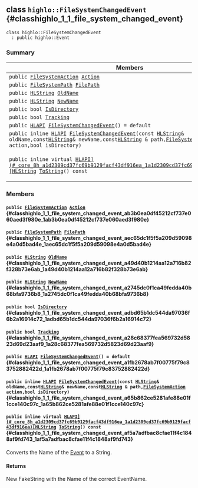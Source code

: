 ## class `highlo::FileSystemChangedEvent` {#classhighlo_1_1_file_system_changed_event}

```
class highlo::FileSystemChangedEvent
  : public highlo::Event
```

### Summary

 Members                        | Descriptions                                
--------------------------------|---------------------------------------------
`public `[`FileSystemAction`](docs-api/api-highlo.md#namespacehighlo_aba1a2ba28fa7ecc59f1f736e4794641b_1aba1a2ba28fa7ecc59f1f736e4794641b)` `[`Action`](#classhighlo_1_1_file_system_changed_event_ab3b0ea0df45212cf737e060aed3f980e_1ab3b0ea0df45212cf737e060aed3f980e) | 
`public `[`FileSystemPath`](docs-api/api-highlo--FileSystemPath.md#classhighlo_1_1_file_system_path)` `[`FilePath`](#classhighlo_1_1_file_system_changed_event_aec65dc1f5f5a209d59098e4a0d5bad4e_1aec65dc1f5f5a209d59098e4a0d5bad4e) | 
`public `[`HLString`](docs-api/api-highlo.md#namespacehighlo_aae9b5b2474b992680f5555779f4bd538_1aae9b5b2474b992680f5555779f4bd538)` `[`OldName`](#classhighlo_1_1_file_system_changed_event_a49d40b1214aa12a716b82f328b73e6ab_1a49d40b1214aa12a716b82f328b73e6ab) | 
`public `[`HLString`](docs-api/api-highlo.md#namespacehighlo_aae9b5b2474b992680f5555779f4bd538_1aae9b5b2474b992680f5555779f4bd538)` `[`NewName`](#classhighlo_1_1_file_system_changed_event_a2745dc0f1ca49fedda40b68bfa9736b8_1a2745dc0f1ca49fedda40b68bfa9736b8) | 
`public bool `[`IsDirectory`](#classhighlo_1_1_file_system_changed_event_adbd65b1dc544da97036f6b2a16914c72_1adbd65b1dc544da97036f6b2a16914c72) | 
`public bool `[`Tracking`](#classhighlo_1_1_file_system_changed_event_a28c68377fea569732d5823d69d23aaf9_1a28c68377fea569732d5823d69d23aaf9) | 
`public `[`HLAPI`](#_core_8h_a1d2309cd37fc69b9129facf43df916ea_1a1d2309cd37fc69b9129facf43df916ea)` `[`FileSystemChangedEvent`](#classhighlo_1_1_file_system_changed_event_a1fb2678ab7f00775f79c83752882422d_1a1fb2678ab7f00775f79c83752882422d)`() = default` | 
`public inline `[`HLAPI`](#_core_8h_a1d2309cd37fc69b9129facf43df916ea_1a1d2309cd37fc69b9129facf43df916ea)` `[`FileSystemChangedEvent`](#classhighlo_1_1_file_system_changed_event_a65b862ce5281afe88e01f1cce140c97c_1a65b862ce5281afe88e01f1cce140c97c)`(const `[`HLString`](docs-api/api-highlo.md#namespacehighlo_aae9b5b2474b992680f5555779f4bd538_1aae9b5b2474b992680f5555779f4bd538)` & oldName,const `[`HLString`](docs-api/api-highlo.md#namespacehighlo_aae9b5b2474b992680f5555779f4bd538_1aae9b5b2474b992680f5555779f4bd538)` & newName,const `[`HLString`](docs-api/api-highlo.md#namespacehighlo_aae9b5b2474b992680f5555779f4bd538_1aae9b5b2474b992680f5555779f4bd538)` & path,`[`FileSystemAction`](docs-api/api-highlo.md#namespacehighlo_aba1a2ba28fa7ecc59f1f736e4794641b_1aba1a2ba28fa7ecc59f1f736e4794641b)` action,bool isDirectory)` | 
`public inline virtual `[`HLAPI](#_core_8h_a1d2309cd37fc69b9129facf43df916ea_1a1d2309cd37fc69b9129facf43df916ea)[HLString`](docs-api/api-highlo.md#namespacehighlo_aae9b5b2474b992680f5555779f4bd538_1aae9b5b2474b992680f5555779f4bd538)` `[`ToString`](#classhighlo_1_1_file_system_changed_event_af5a7adfbac8cfae11f4c1848af9fd743_1af5a7adfbac8cfae11f4c1848af9fd743)`() const` | Converts the Name of the [Event](docs-api/api-highlo--Event.md#classhighlo_1_1_event) to a String.

### Members

#### `public `[`FileSystemAction`](docs-api/api-highlo.md#namespacehighlo_aba1a2ba28fa7ecc59f1f736e4794641b_1aba1a2ba28fa7ecc59f1f736e4794641b)` `[`Action`](#classhighlo_1_1_file_system_changed_event_ab3b0ea0df45212cf737e060aed3f980e_1ab3b0ea0df45212cf737e060aed3f980e) {#classhighlo_1_1_file_system_changed_event_ab3b0ea0df45212cf737e060aed3f980e_1ab3b0ea0df45212cf737e060aed3f980e}

#### `public `[`FileSystemPath`](docs-api/api-highlo--FileSystemPath.md#classhighlo_1_1_file_system_path)` `[`FilePath`](#classhighlo_1_1_file_system_changed_event_aec65dc1f5f5a209d59098e4a0d5bad4e_1aec65dc1f5f5a209d59098e4a0d5bad4e) {#classhighlo_1_1_file_system_changed_event_aec65dc1f5f5a209d59098e4a0d5bad4e_1aec65dc1f5f5a209d59098e4a0d5bad4e}

#### `public `[`HLString`](docs-api/api-highlo.md#namespacehighlo_aae9b5b2474b992680f5555779f4bd538_1aae9b5b2474b992680f5555779f4bd538)` `[`OldName`](#classhighlo_1_1_file_system_changed_event_a49d40b1214aa12a716b82f328b73e6ab_1a49d40b1214aa12a716b82f328b73e6ab) {#classhighlo_1_1_file_system_changed_event_a49d40b1214aa12a716b82f328b73e6ab_1a49d40b1214aa12a716b82f328b73e6ab}

#### `public `[`HLString`](docs-api/api-highlo.md#namespacehighlo_aae9b5b2474b992680f5555779f4bd538_1aae9b5b2474b992680f5555779f4bd538)` `[`NewName`](#classhighlo_1_1_file_system_changed_event_a2745dc0f1ca49fedda40b68bfa9736b8_1a2745dc0f1ca49fedda40b68bfa9736b8) {#classhighlo_1_1_file_system_changed_event_a2745dc0f1ca49fedda40b68bfa9736b8_1a2745dc0f1ca49fedda40b68bfa9736b8}

#### `public bool `[`IsDirectory`](#classhighlo_1_1_file_system_changed_event_adbd65b1dc544da97036f6b2a16914c72_1adbd65b1dc544da97036f6b2a16914c72) {#classhighlo_1_1_file_system_changed_event_adbd65b1dc544da97036f6b2a16914c72_1adbd65b1dc544da97036f6b2a16914c72}

#### `public bool `[`Tracking`](#classhighlo_1_1_file_system_changed_event_a28c68377fea569732d5823d69d23aaf9_1a28c68377fea569732d5823d69d23aaf9) {#classhighlo_1_1_file_system_changed_event_a28c68377fea569732d5823d69d23aaf9_1a28c68377fea569732d5823d69d23aaf9}

#### `public `[`HLAPI`](#_core_8h_a1d2309cd37fc69b9129facf43df916ea_1a1d2309cd37fc69b9129facf43df916ea)` `[`FileSystemChangedEvent`](#classhighlo_1_1_file_system_changed_event_a1fb2678ab7f00775f79c83752882422d_1a1fb2678ab7f00775f79c83752882422d)`() = default` {#classhighlo_1_1_file_system_changed_event_a1fb2678ab7f00775f79c83752882422d_1a1fb2678ab7f00775f79c83752882422d}

#### `public inline `[`HLAPI`](#_core_8h_a1d2309cd37fc69b9129facf43df916ea_1a1d2309cd37fc69b9129facf43df916ea)` `[`FileSystemChangedEvent`](#classhighlo_1_1_file_system_changed_event_a65b862ce5281afe88e01f1cce140c97c_1a65b862ce5281afe88e01f1cce140c97c)`(const `[`HLString`](docs-api/api-highlo.md#namespacehighlo_aae9b5b2474b992680f5555779f4bd538_1aae9b5b2474b992680f5555779f4bd538)` & oldName,const `[`HLString`](docs-api/api-highlo.md#namespacehighlo_aae9b5b2474b992680f5555779f4bd538_1aae9b5b2474b992680f5555779f4bd538)` & newName,const `[`HLString`](docs-api/api-highlo.md#namespacehighlo_aae9b5b2474b992680f5555779f4bd538_1aae9b5b2474b992680f5555779f4bd538)` & path,`[`FileSystemAction`](docs-api/api-highlo.md#namespacehighlo_aba1a2ba28fa7ecc59f1f736e4794641b_1aba1a2ba28fa7ecc59f1f736e4794641b)` action,bool isDirectory)` {#classhighlo_1_1_file_system_changed_event_a65b862ce5281afe88e01f1cce140c97c_1a65b862ce5281afe88e01f1cce140c97c}

#### `public inline virtual `[`HLAPI](#_core_8h_a1d2309cd37fc69b9129facf43df916ea_1a1d2309cd37fc69b9129facf43df916ea)[HLString`](docs-api/api-highlo.md#namespacehighlo_aae9b5b2474b992680f5555779f4bd538_1aae9b5b2474b992680f5555779f4bd538)` `[`ToString`](#classhighlo_1_1_file_system_changed_event_af5a7adfbac8cfae11f4c1848af9fd743_1af5a7adfbac8cfae11f4c1848af9fd743)`() const` {#classhighlo_1_1_file_system_changed_event_af5a7adfbac8cfae11f4c1848af9fd743_1af5a7adfbac8cfae11f4c1848af9fd743}

Converts the Name of the [Event](docs-api/api-highlo--Event.md#classhighlo_1_1_event) to a String.

#### Returns
New FakeString with the Name of the correct EventName.

